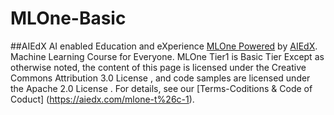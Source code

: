 # MLOne-Basic
##AIEdX AI enabled Education and eXperience
[MLOne Powered](https://aiedx.com/mlone) by [AIEdX](www.aiedx.com). Machine Learning Course for Everyone. MLOne Tier1 is Basic Tier
Except as otherwise noted, the content of this page is licensed under the Creative Commons Attribution 3.0 License , and code samples are licensed under the Apache 2.0 License . For details, see our [Terms-Coditions & Code of Coduct] (https://aiedx.com/mlone-t%26c-1). 
